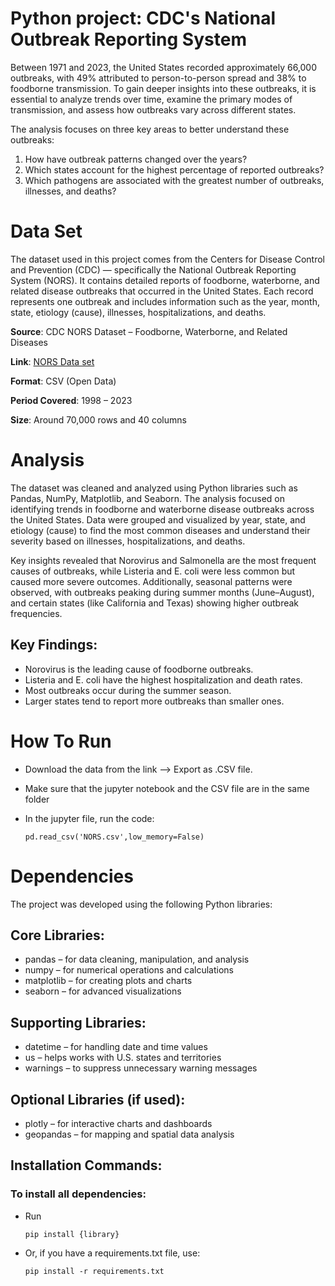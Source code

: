 # Python project: CDC's National Outbreak Reporting System
Between 1971 and 2023, the United States recorded approximately 66,000 outbreaks, with 49% attributed  to person-to-person spread and 38% to foodborne transmission. To gain deeper insights into these outbreaks, it is essential to analyze trends over time, examine the primary modes of transmission, and assess how outbreaks vary across different states.

The analysis focuses on three key areas to better understand these outbreaks:
1.	How have outbreak patterns changed over the years?
2.	Which states account for the highest percentage of reported outbreaks?
3.	Which pathogens are associated with the greatest number of outbreaks, illnesses, and deaths?

# Data Set
The dataset used in this project comes from the Centers for Disease Control and Prevention (CDC) — specifically the National Outbreak Reporting System (NORS).
It contains detailed reports of foodborne, waterborne, and related disease outbreaks that occurred in the United States.
Each record represents one outbreak and includes information such as the year, month, state, etiology (cause), illnesses, hospitalizations, and deaths.

**Source**: CDC NORS Dataset – Foodborne, Waterborne, and Related Diseases

**Link**: [NORS Data set](https://data.cdc.gov/Foodborne-Waterborne-and-Related-Diseases/NORS/5xkq-dg7x/about_data)

**Format**: CSV (Open Data)

**Period Covered**: 1998 – 2023

**Size**: Around 70,000 rows and 40 columns


# Analysis
The dataset was cleaned and analyzed using Python libraries such as Pandas, NumPy, Matplotlib, and Seaborn.
The analysis focused on identifying trends in foodborne and waterborne disease outbreaks across the United States.
Data were grouped and visualized by year, state, and etiology (cause) to find the most common diseases and understand their severity based on illnesses, hospitalizations, and deaths.

Key insights revealed that Norovirus and Salmonella are the most frequent causes of outbreaks, while Listeria and E. coli were less common but caused more severe outcomes.
Additionally, seasonal patterns were observed, with outbreaks peaking during summer months (June–August), and certain states (like California and Texas) showing higher outbreak frequencies.

## Key Findings:
- Norovirus is the leading cause of foodborne outbreaks.
- Listeria and E. coli have the highest hospitalization and death rates.
- Most outbreaks occur during the summer season.
- Larger states tend to report more outbreaks than smaller ones.
 
# How To Run
- Download the data from the link --> Export as .CSV file.
- Make sure that the jupyter notebook and the CSV file are in the same folder
- In the jupyter file, run the code:

      pd.read_csv('NORS.csv',low_memory=False)

# Dependencies
The project was developed using the following Python libraries:

## Core Libraries:
- pandas – for data cleaning, manipulation, and analysis
- numpy – for numerical operations and calculations
- matplotlib – for creating plots and charts
- seaborn – for advanced visualizations

## Supporting Libraries:
- datetime – for handling date and time values
- us – helps works with U.S. states and territories
- warnings – to suppress unnecessary warning messages

## Optional Libraries (if used):
- plotly – for interactive charts and dashboards
- geopandas – for mapping and spatial data analysis

## Installation Commands:
### To install all dependencies: 
- Run

      pip install {library}
- Or, if you have a requirements.txt file, use:

      pip install -r requirements.txt



